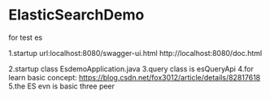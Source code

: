 # ElasticSearchDemo
for test es

1.startup url:localhost:8080/swagger-ui.html
            http://localhost:8080/doc.html
            
2.startup class EsdemoApplication.java
3.query class is esQueryApi
4.for learn basic concept:
  https://blog.csdn.net/fox3012/article/details/82817618
5.the ES evn is basic three peer
           
  
